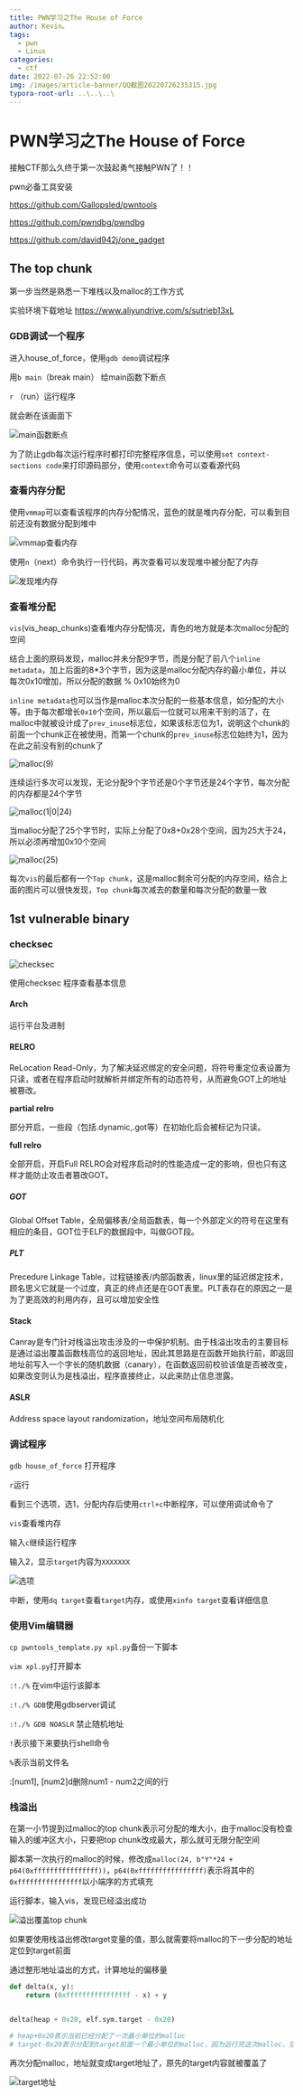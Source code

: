 ```yaml
---
title: PWN学习之The House of Force
author: Kevin。
tags:
  - pwn
  - Linux
categories:
  - ctf
date: 2022-07-26 22:52:00
img: /images/article-banner/QQ截图20220726235315.jpg
typora-root-url: ..\..\..\
---
```


# PWN学习之The House of Force

接触CTF那么久终于第一次鼓起勇气接触PWN了！！

pwn必备工具安装

https://github.com/Gallopsled/pwntools

https://github.com/pwndbg/pwndbg

https://github.com/david942j/one_gadget

## The top chunk

第一步当然是熟悉一下堆栈以及malloc的工作方式

实验环境下载地址 https://www.aliyundrive.com/s/sutrieb13xL

### GDB调试一个程序

进入house_of_force，使用`gdb demo`调试程序

用`b main`（break main） 给main函数下断点

`r` （run）运行程序

就会断在该画面下

![main函数断点](/images/image-20220726230954180.png)

为了防止gdb每次运行程序时都打印完整程序信息，可以使用`set context-sections code`来打印源码部分，使用`context`命令可以查看源代码

### 查看内存分配

使用`vmmap`可以查看该程序的内存分配情况，蓝色的就是堆内存分配，可以看到目前还没有数据分配到堆中

![vmmap查看内存](/images/image-20220726231948707.png)

使用`n`（next）命令执行一行代码，再次查看可以发现堆中被分配了内存

![发现堆内存](/images/image-20220726232102759.png)

### 查看堆分配

`vis`(vis_heap_chunks)查看堆内存分配情况，青色的地方就是本次malloc分配的空间

结合上面的原码发现，malloc并未分配9字节，而是分配了前八个`inline metadata`，加上后面的8*3个字节，因为这是malloc分配内存的最小单位，并以每次0x10增加，所以分配的数据 % 0x10始终为0 

`inline metadata`也可以当作是malloc本次分配的一些基本信息，如分配的大小等。由于每次都增长`0x10`个空间，所以最后一位就可以用来干别的活了，在malloc中就被设计成了`prev_inuse`标志位，如果该标志位为1，说明这个chunk的前面一个chunk正在被使用，而第一个chunk的`prev_inuse`标志位始终为1，因为在此之前没有别的chunk了

![malloc(9)](/images/image-20220726232309573.png)

连续运行多次可以发现，无论分配9个字节还是0个字节还是24个字节，每次分配的内存都是24个字节

![malloc(1|0|24)](/images/image-20220726232930659.png)

当malloc分配了25个字节时，实际上分配了0x8+0x28个空间，因为25大于24，所以必须再增加0x10个空间

![malloc(25)](/images/image-20220726233521341.png)

每次`vis`的最后都有一个`Top chunk`，这是malloc剩余可分配的内存空间，结合上面的图片可以很快发现，`Top chunk`每次减去的数量和每次分配的数量一致

## 1st vulnerable binary

### checksec

![checksec](/images/image-20220730154259137.png)

使用checksec 程序查看基本信息

#### Arch

运行平台及进制

#### RELRO

ReLocation Read-Only，为了解决延迟绑定的安全问题，将符号重定位表设置为只读，或者在程序启动时就解析并绑定所有的动态符号，从而避免GOT上的地址被篡改。

**partial relro** 

部分开启，一些段（包括.dynamic,.got等）在初始化后会被标记为只读。

**full relro**

全部开启，开启Full RELRO会对程序启动时的性能造成一定的影响，但也只有这样才能防止攻击者篡改GOT。

##### GOT

Global Offset Table，全局偏移表/全局函数表，每一个外部定义的符号在这里有相应的条目，GOT位于ELF的数据段中，叫做GOT段。

##### PLT

Precedure Linkage Table，过程链接表/内部函数表，linux里的延迟绑定技术，顾名思义它就是一个过度，真正的终点还是在GOT表里。PLT表存在的原因之一是为了更高效的利用内存，且可以增加安全性

#### Stack

Canray是专门针对栈溢出攻击涉及的一中保护机制。由于栈溢出攻击的主要目标是通过溢出覆盖函数栈高位的返回地址，因此其思路是在函数开始执行前，即返回地址前写入一个字长的随机数据（canary），在函数返回前校验该值是否被改变，如果改变则认为是栈溢出，程序直接终止，以此来防止信息泄露。

#### ASLR

Address space layout randomization，地址空间布局随机化

### 调试程序

`gdb house_of_force` 打开程序

`r`运行

看到三个选项，选1，分配内存后使用`ctrl+c`中断程序，可以使用调试命令了

`vis`查看堆内存

输入`c`继续运行程序

输入2，显示`target`内容为`XXXXXXX`

![选项](/images/image-20220730161539645.png)

中断，使用`dq target`查看`target`内存，或使用`xinfo target`查看详细信息

### 使用Vim编辑器

`cp pwntools_template.py xpl.py`备份一下脚本

`vim xpl.py`打开脚本

`:!./%`  在vim中运行该脚本

`:!./% GDB`使用gdbserver调试

`:!./% GDB NOASLR`  禁止随机地址

` ! `表示接下来要执行shell命令

` % `表示当前文件名

:[num1], [num2]d删除num1 - num2之间的行

### 栈溢出

在第一小节提到过malloc的top chunk表示可分配的堆大小，由于malloc没有检查输入的缓冲区大小，只要把top chunk改成最大，那么就可无限分配空间

脚本第一次执行的malloc的时候，修改成`malloc(24, b"Y"*24 + p64(0xffffffffffffffff))`，`p64(0xffffffffffffffff)`表示将其中的`0xffffffffffffffff`以小端序的方式填充

运行脚本，输入vis，发现已经溢出成功

![溢出覆盖top chunk](/images/image-20220730220207759.png)

如果要使用栈溢出修改target变量的值，那么就需要将malloc的下一步分配的地址定位到target前面

通过整形地址溢出的方式，计算地址的偏移量

```python
def delta(x, y):
    return (0xffffffffffffffff - x) + y


delta(heap + 0x20, elf.sym.target - 0x20)

# heap+0x20表示当前已经分配了一次最小单位的malloc
# target-0x20表示分配到target前面一个最小单位的malloc，因为运行完这次malloc，空间还会增加0x20
```

再次分配malloc，地址就变成target地址了，原先的target内容就被覆盖了

![target地址](/images/image-20220730225808639.png)


